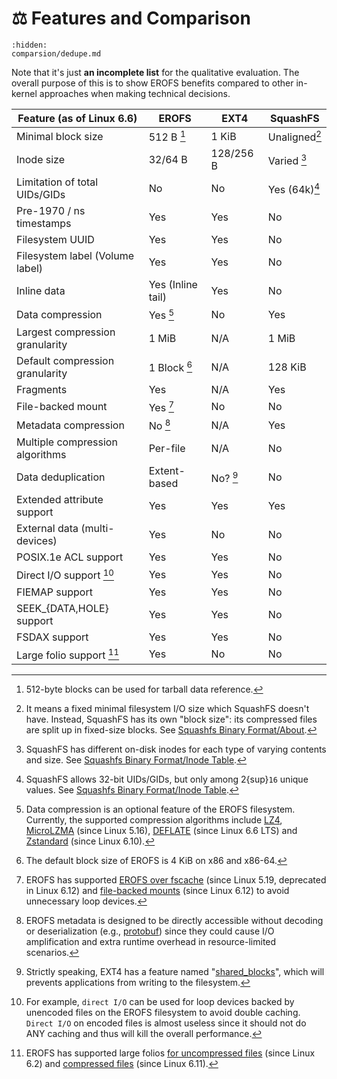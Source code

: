 # ⚖️ Features and Comparison

```{toctree}
:hidden:
comparsion/dedupe.md
```

Note that it's just **an incomplete list** for the qualitative evaluation.
The overall purpose of this is to show EROFS benefits compared to other
in-kernel approaches when making technical decisions.

| Feature  (as of Linux 6.6)      | EROFS             | EXT4      | SquashFS      |
| ------------------------------- | ----------------- | --------- | ------------- |
| Minimal block size              | 512 B [^1]        | 1 KiB     | Unaligned[^2] |
| Inode size                      | 32/64 B           | 128/256 B | Varied [^3]   |
| Limitation of total UIDs/GIDs   | No                | No        | Yes (64k)[^4] |
| Pre-1970 / ns timestamps        | Yes               | Yes       | No            |
| Filesystem UUID                 | Yes               | Yes       | No            |
| Filesystem label (Volume label) | Yes               | Yes       | No            |
| Inline data                     | Yes (Inline tail) | Yes       | No            |
| Data compression                | Yes [^5]          | No        | Yes           |
| Largest compression granularity | 1 MiB             | N/A       | 1 MiB         |
| Default compression granularity | 1 Block [^6]      | N/A       | 128 KiB       |
| Fragments                       | Yes               | N/A       | Yes           |
| File-backed mount               | Yes [^7]          | No        | No            |
| Metadata compression            | No [^8]           | N/A       | Yes           |
| Multiple compression algorithms | Per-file          | N/A       | No            |
| Data deduplication              | Extent-based      | No? [^9]  | No            |
| Extended attribute support      | Yes               | Yes       | Yes           |
| External data (multi-devices)   | Yes               | No        | No            |
| POSIX.1e ACL support            | Yes               | Yes       | No            |
| Direct I/O support [^10]        | Yes               | Yes       | No            |
| FIEMAP support                  | Yes               | Yes       | No            |
| SEEK_{DATA,HOLE} support        | Yes               | Yes       | No            |
| FSDAX support                   | Yes               | Yes       | No            |
| Large folio support [^11]       | Yes               | No        | No            |

[^1]: 512-byte blocks can be used for tarball data reference.

[^2]: It means a fixed minimal filesystem I/O size which SquashFS doesn't have.
Instead, SquashFS has its own "block size": its compressed files are split up in
fixed-size blocks.  See [Squashfs Binary Format/About](https://dr-emann.github.io/squashfs/squashfs.html#_about).

[^3]: SquashFS has different on-disk inodes for each type of varying contents
and size.  See [Squashfs Binary Format/Inode Table](https://dr-emann.github.io/squashfs/squashfs.html#_inode_table).

[^4]: SquashFS allows 32-bit UIDs/GIDs, but only among 2{sup}`16` unique values.
See [Squashfs Binary Format/Inode Table](https://dr-emann.github.io/squashfs/squashfs.html#_inode_table).

[^5]: Data compression is an optional feature of the EROFS filesystem.
Currently, the supported compression algorithms include [LZ4](https://lz4.org),
[MicroLZMA](https://tukaani.org/xz) (since Linux 5.16),
[DEFLATE](https://datatracker.ietf.org/doc/html/rfc1951) (since Linux 6.6 LTS)
and [Zstandard](https://datatracker.ietf.org/doc/html/rfc8878) (since Linux
6.10).

[^6]: The default block size of EROFS is 4 KiB on x86 and x86-64.

[^7]: EROFS has supported [EROFS over fscache](https://lwn.net/Articles/896140)
(since Linux 5.19, deprecated in Linux 6.12) and [file-backed mounts](https://lwn.net/Articles/990750)
(since Linux 6.12) to avoid unnecessary loop devices.

[^8]: EROFS metadata is designed to be directly accessible without decoding or
deserialization (e.g., [protobuf](https://protobuf.dev/)) since they could cause
I/O amplification and extra runtime overhead in resource-limited scenarios.

[^9]: Strictly speaking, EXT4 has a feature named "[shared_blocks](https://lore.kernel.org/r/20201005161941.GF4225@quack2.suse.cz)",
which will prevents applications from writing to the filesystem.

[^10]: For example, `direct I/O` can be used for loop devices backed by
unencoded files on the EROFS filesystem to avoid double caching.  `Direct I/O`
on encoded files is almost useless since it should not do ANY caching and thus
will kill the overall performance.

[^11]: EROFS has supported large folios [for uncompressed files](https://lwn.net/Articles/931794)
(since Linux 6.2) and [compressed files](https://git.kernel.org/torvalds/c/e080a26725fb) (since Linux 6.11).
